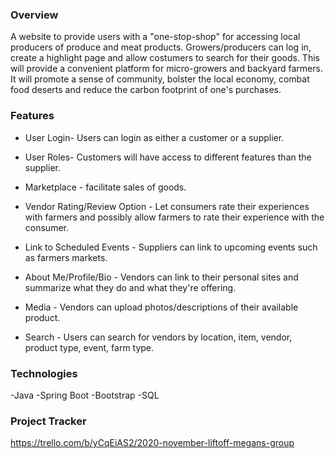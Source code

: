 
### Overview
A website to provide users with a "one-stop-shop" for accessing local producers of produce and meat products. Growers/producers can log in, create a highlight page and allow costumers to search for their goods. This will provide a convenient platform for micro-growers and backyard farmers. It will promote a sense of community, bolster the local economy, combat food deserts and reduce the carbon footprint of one's purchases.

### Features

* User Login- Users can login as either a customer or a supplier.

* User Roles- Customers will have access to different features than the supplier.

* Marketplace - facilitate sales of goods. 

* Vendor Rating/Review Option - Let consumers rate their experiences with farmers and possibly allow farmers to rate their experience with the consumer. 

* Link to Scheduled Events - Suppliers can link to upcoming events such as farmers markets. 

* About Me/Profile/Bio - Vendors can link to their personal sites and summarize what they do and what they're offering. 

* Media - Vendors can upload photos/descriptions of their available product. 

* Search - Users can search for vendors by location, item, vendor, product type, event, farm type.

### Technologies
-Java
-Spring Boot
-Bootstrap
-SQL


### Project Tracker
https://trello.com/b/yCqEiAS2/2020-november-liftoff-megans-group
